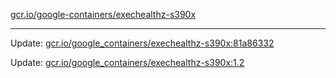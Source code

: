 [gcr.io/google-containers/exechealthz-s390x](https://hub.docker.com/r/cruse/exechealthz-s390x/tags/) 

----
Update: [gcr.io/google_containers/exechealthz-s390x:81a86332](https://hub.docker.com/r/cruse/exechealthz-s390x/tags/)

Update: [gcr.io/google_containers/exechealthz-s390x:1.2](https://hub.docker.com/r/cruse/exechealthz-s390x/tags/)

